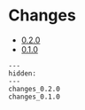 # Changes

* [0.2.0](changes_0.2.0.md)
* [0.1.0](changes_0.1.0.md)

<!--- This MyST Parser Sphinx directive is necassary to keep Sphinx happy. We need list here all release letters again, because release droid and other scripts assume Markdown --->
```{toctree}
---
hidden:
---
changes_0.2.0
changes_0.1.0
```
